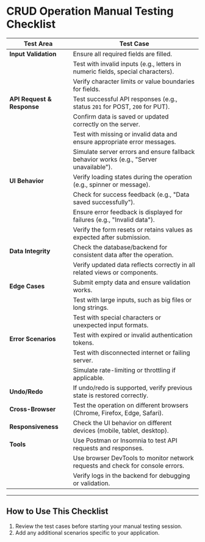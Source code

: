 # CRUD Operation Manual Testing Checklist

| **Test Area**       | **Test Case**                                                                                  
|----------------------|-----------------------------------------------------------------------------------------------
| **Input Validation** | Ensure all required fields are filled.                                                       
|                      | Test with invalid inputs (e.g., letters in numeric fields, special characters).               
|                      | Verify character limits or value boundaries for fields.                                       
| **API Request & Response** | Test successful API responses (e.g., status `201` for POST, `200` for PUT).             
|                      | Confirm data is saved or updated correctly on the server.                                     
|                      | Test with missing or invalid data and ensure appropriate error messages.                      
|                      | Simulate server errors and ensure fallback behavior works (e.g., "Server unavailable").       
| **UI Behavior**      | Verify loading states during the operation (e.g., spinner or message).                       
|                      | Check for success feedback (e.g., "Data saved successfully").                                 
|                      | Ensure error feedback is displayed for failures (e.g., "Invalid data").                       
|                      | Verify the form resets or retains values as expected after submission.                        
| **Data Integrity**   | Check the database/backend for consistent data after the operation.                           
|                      | Verify updated data reflects correctly in all related views or components.                    
| **Edge Cases**       | Submit empty data and ensure validation works.                                                
|                      | Test with large inputs, such as big files or long strings.                                    
|                      | Test with special characters or unexpected input formats.                                    
| **Error Scenarios**  | Test with expired or invalid authentication tokens.                                           
|                      | Test with disconnected internet or failing server.                                           
|                      | Simulate rate-limiting or throttling if applicable.                                           
| **Undo/Redo**        | If undo/redo is supported, verify previous state is restored correctly.                       
| **Cross-Browser**    | Test the operation on different browsers (Chrome, Firefox, Edge, Safari).                     
| **Responsiveness**   | Check the UI behavior on different devices (mobile, tablet, desktop).                         
| **Tools**            | Use Postman or Insomnia to test API requests and responses.                                  
|                      | Use browser DevTools to monitor network requests and check for console errors.               
|                      | Verify logs in the backend for debugging or validation.                                       

---

## **How to Use This Checklist**

1. Review the test cases before starting your manual testing session.
2. Add any additional scenarios specific to your application.
